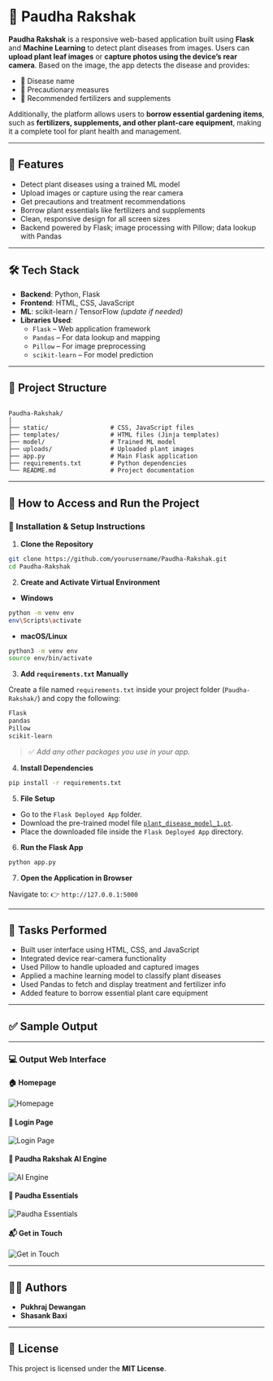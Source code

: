 
# 🌿 Paudha Rakshak

**Paudha Rakshak** is a responsive web-based application built using **Flask** and **Machine Learning** to detect plant diseases from images. Users can **upload plant leaf images** or **capture photos using the device’s rear camera**. Based on the image, the app detects the disease and provides:

- 🌱 Disease name  
- 💊 Precautionary measures  
- 🌾 Recommended fertilizers and supplements  

Additionally, the platform allows users to **borrow essential gardening items**, such as **fertilizers, supplements, and other plant-care equipment**, making it a complete tool for plant health and management.

---

## 📸 Features

- Detect plant diseases using a trained ML model
- Upload images or capture using the rear camera
- Get precautions and treatment recommendations
- Borrow plant essentials like fertilizers and supplements
- Clean, responsive design for all screen sizes
- Backend powered by Flask; image processing with Pillow; data lookup with Pandas

---

## 🛠️ Tech Stack

- **Backend**: Python, Flask
- **Frontend**: HTML, CSS, JavaScript
- **ML**: scikit-learn / TensorFlow *(update if needed)*
- **Libraries Used**:
  - `Flask` – Web application framework
  - `Pandas` – For data lookup and mapping
  - `Pillow` – For image preprocessing
  - `scikit-learn` – For model prediction

---

## 📁 Project Structure

```

Paudha-Rakshak/
│
├── static/                 # CSS, JavaScript files
├── templates/              # HTML files (Jinja templates)
├── model/                  # Trained ML model
├── uploads/                # Uploaded plant images
├── app.py                  # Main Flask application
├── requirements.txt        # Python dependencies
└── README.md               # Project documentation

````

---

## 🧪 How to Access and Run the Project

### 🔧 Installation & Setup Instructions

1. **Clone the Repository**
```bash
git clone https://github.com/yourusername/Paudha-Rakshak.git
cd Paudha-Rakshak
````

2. **Create and Activate Virtual Environment**

* **Windows**

```bash
python -m venv env
env\Scripts\activate
```

* **macOS/Linux**

```bash
python3 -m venv env
source env/bin/activate
```

3. **Add `requirements.txt` Manually**

Create a file named `requirements.txt` inside your project folder (`Paudha-Rakshak/`) and copy the following:

```txt
Flask
pandas
Pillow
scikit-learn
```

> ✅ *Add any other packages you use in your app.*

4. **Install Dependencies**

```bash
pip install -r requirements.txt
```

5. **File Setup**


* Go to the `Flask Deployed App` folder.
* Download the pre-trained model file [`plant_disease_model_1.pt`](https://drive.google.com/drive/folders/1ewJWAiduGuld_9oGSrTuLumg9y62qS6A).
* Place the downloaded file inside the `Flask Deployed App` directory.


6. **Run the Flask App**

```bash
python app.py
```

7. **Open the Application in Browser**

Navigate to:
👉 `http://127.0.0.1:5000`

---

## 🧾 Tasks Performed

* Built user interface using HTML, CSS, and JavaScript
* Integrated device rear-camera functionality
* Used Pillow to handle uploaded and captured images
* Applied a machine learning model to classify plant diseases
* Used Pandas to fetch and display treatment and fertilizer info
* Added feature to borrow essential plant care equipment

---

## ✅ Sample Output

---

### 💻 Output Web Interface

#### 🏠 Homepage

![Homepage](https://github.com/PukhrajDewangan22/Paudha_Rakshak/blob/main/output_images/Screenshot%20\(40\).png)

#### 🔐 Login Page

![Login Page](https://github.com/PukhrajDewangan22/Paudha_Rakshak/blob/main/output_images/Screenshot%20\(45\).png)

#### 🤖 Paudha Rakshak AI Engine

![AI Engine](https://github.com/PukhrajDewangan22/Paudha_Rakshak/blob/main/output_images/Screenshot%20\(41\).png)

#### 🌿 Paudha Essentials

![Paudha Essentials](https://github.com/PukhrajDewangan22/Paudha_Rakshak/blob/main/output_images/Screenshot%20\(42\).png)

#### 📬 Get in Touch

![Get in Touch](https://github.com/PukhrajDewangan22/Paudha_Rakshak/blob/main/output_images/Screenshot%20\(44\).png)

---

## 👨‍💻 Authors

* **Pukhraj Dewangan**
* **Shasank Baxi**

---

## 📃 License

This project is licensed under the **MIT License**.


